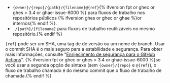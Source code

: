 * `{owner}/{repo}/{path}/{filename}@{ref}`{% ifversion fpt or ghec or ghes > 3.4 or ghae-issue-6000 %} para fluxos de trabalho nos repositórios públicos {% ifversion ghes or ghec or ghae %}or internos{% endif %}.
* `./{path}/{filename}` para fluxos de trabalho reutilizáveis no mesmo repositório.{% endif %}

`{ref}` pode ser um SHA, uma tag de de versão ou um nome de branch. Usar o commit SHA é o mais seguro para a estabilidade e segurança. Para obter mais informações, consulte "[Enrijecimento de segurança para o GitHub Actions](/actions/learn-github-actions/security-hardening-for-github-actions#reusing-third-party-workflows)". {% ifversion fpt or ghec or ghes > 3.4 or ghae-issue-6000 %}se você usar a segunda opção de sintaxe (sem `{owner}/{repo}` e `@{ref}`), o fluxo de trabalho chamado é do mesmo commit que o fluxo de trabalho de chamada.{% endif %}

